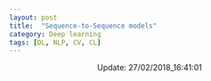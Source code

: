 ```yaml
---
layout: post
title:  "Sequence-to-Sequence models"
category: Deep learning
tags: [DL, NLP, CV, CL]
---
```






<center> Update: 27/02/2018_16:41:01</center>

  	
